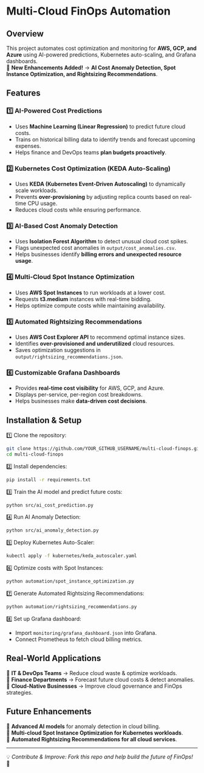 # Multi-Cloud FinOps Automation

## Overview
This project automates cost optimization and monitoring for **AWS, GCP, and Azure** using AI-powered predictions, Kubernetes auto-scaling, and Grafana dashboards.  
🚀 **New Enhancements Added!** → **AI Cost Anomaly Detection, Spot Instance Optimization, and Rightsizing Recommendations**.

## Features
### 1️⃣ AI-Powered Cost Predictions  
- Uses **Machine Learning (Linear Regression)** to predict future cloud costs.  
- Trains on historical billing data to identify trends and forecast upcoming expenses.  
- Helps finance and DevOps teams **plan budgets proactively**.  

### 2️⃣ Kubernetes Cost Optimization (KEDA Auto-Scaling)  
- Uses **KEDA (Kubernetes Event-Driven Autoscaling)** to dynamically scale workloads.  
- Prevents **over-provisioning** by adjusting replica counts based on real-time CPU usage.  
- Reduces cloud costs while ensuring performance.  

### 3️⃣ AI-Based Cost Anomaly Detection  
- Uses **Isolation Forest Algorithm** to detect unusual cloud cost spikes.  
- Flags unexpected cost anomalies in `output/cost_anomalies.csv`.  
- Helps businesses identify **billing errors and unexpected resource usage**.  

### 4️⃣ Multi-Cloud Spot Instance Optimization  
- Uses **AWS Spot Instances** to run workloads at a lower cost.  
- Requests **t3.medium** instances with real-time bidding.  
- Helps optimize compute costs while maintaining availability.  

### 5️⃣ Automated Rightsizing Recommendations  
- Uses **AWS Cost Explorer API** to recommend optimal instance sizes.  
- Identifies **over-provisioned and underutilized** cloud resources.  
- Saves optimization suggestions in `output/rightsizing_recommendations.json`.  

### 6️⃣ Customizable Grafana Dashboards  
- Provides **real-time cost visibility** for AWS, GCP, and Azure.  
- Displays per-service, per-region cost breakdowns.  
- Helps businesses make **data-driven cost decisions**.  

## Installation & Setup
1️⃣ Clone the repository:  
   ```bash
   git clone https://github.com/YOUR_GITHUB_USERNAME/multi-cloud-finops.git
   cd multi-cloud-finops
   ```

2️⃣ Install dependencies:  
   ```bash
   pip install -r requirements.txt
   ```

3️⃣ Train the AI model and predict future costs:  
   ```bash
   python src/ai_cost_prediction.py
   ```

4️⃣ Run AI Anomaly Detection:  
   ```bash
   python src/ai_anomaly_detection.py
   ```

5️⃣ Deploy Kubernetes Auto-Scaler:  
   ```bash
   kubectl apply -f kubernetes/keda_autoscaler.yaml
   ```

6️⃣ Optimize costs with Spot Instances:  
   ```bash
   python automation/spot_instance_optimization.py
   ```

7️⃣ Generate Automated Rightsizing Recommendations:  
   ```bash
   python automation/rightsizing_recommendations.py
   ```

8️⃣ Set up Grafana dashboard:  
   - Import `monitoring/grafana_dashboard.json` into Grafana.  
   - Connect Prometheus to fetch cloud billing metrics.  

## Real-World Applications
🔹 **IT & DevOps Teams** → Reduce cloud waste & optimize workloads.  
🔹 **Finance Departments** → Forecast future cloud costs & detect anomalies.  
🔹 **Cloud-Native Businesses** → Improve cloud governance and FinOps strategies.  

## Future Enhancements
🔹 **Advanced AI models** for anomaly detection in cloud billing.  
🔹 **Multi-cloud Spot Instance Optimization for Kubernetes workloads**.  
🔹 **Automated Rightsizing Recommendations for all cloud services**.  

---
💡 *Contribute & Improve: Fork this repo and help build the future of FinOps!* 🚀

